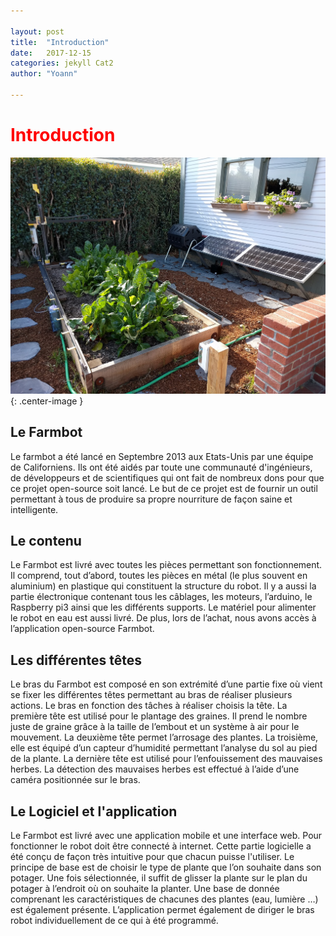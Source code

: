 ```yaml
---

layout: post
title:  "Introduction"
date:   2017-12-15
categories: jekyll Cat2
author: "Yoann"

---
```



<h1> <font color = "red"> Introduction </font></h1>

![Image](/assets/Farmbot.jpg){: .center-image }

<h2> Le Farmbot </h2>
<p>
	Le farmbot  a été lancé en Septembre 2013 aux Etats-Unis par une équipe de Californiens. Ils ont été aidés par toute une communauté d'ingénieurs, de développeurs et de scientifiques qui ont fait de nombreux dons pour que ce projet open-source soit lancé. Le but de ce projet est de fournir un outil permettant à tous de produire sa propre nourriture de façon saine et intelligente.
</p>

<h2> Le contenu </h2>

<p> Le Farmbot est livré avec toutes les pièces permettant son fonctionnement. Il comprend, tout d’abord, toutes les pièces en métal (le plus souvent en aluminium) en plastique qui constituent la structure du robot. Il y a aussi la partie électronique contenant tous les câblages, les moteurs, l’arduino, le Raspberry pi3 ainsi que les différents supports. Le matériel pour alimenter le robot en eau est aussi livré. De plus, lors de l’achat, nous avons accès à l’application open-source Farmbot.
</p>

<h2> Les différentes têtes </h2>

<p>Le bras du Farmbot est composé en son extrémité d’une partie fixe où vient se fixer les différentes têtes permettant au bras de réaliser plusieurs actions.  Le bras en fonction des tâches à réaliser choisis la tête. La première tête est utilisé pour le plantage des graines. Il prend le nombre juste de graine grâce à la taille de l’embout et un système à air pour le mouvement. La deuxième tête permet l’arrosage des plantes.  La troisième, elle est équipé d’un capteur d’humidité permettant l’analyse du sol au pied de la plante. La dernière tête est utilisé pour l’enfouissement des mauvaises herbes. La détection des mauvaises herbes est effectué à l’aide d’une caméra positionnée sur le bras.
</p>

<h2> Le Logiciel et l'application </h2>

<p> Le Farmbot est livré avec une application mobile et une interface web. Pour fonctionner le robot doit être connecté à internet.  Cette partie logicielle a été conçu de façon très intuitive pour que chacun puisse l'utiliser. Le principe de base est de choisir le type de plante que l’on souhaite dans son potager. Une fois sélectionnée, il suffit de glisser la plante sur le plan du potager à l’endroit où on souhaite la planter. Une base de donnée comprenant les caractéristiques de chacunes des plantes (eau, lumière …) est également présente.  L’application permet également de diriger le bras robot individuellement de ce qui à été programmé.
<p>
 
